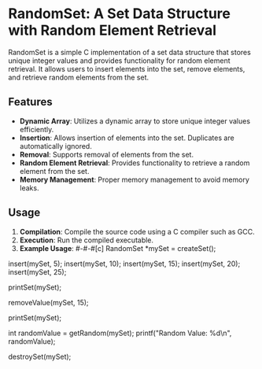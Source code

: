 # RandomSet: A Set Data Structure with Random Element Retrieval

RandomSet is a simple C implementation of a set data structure that stores unique integer values and provides functionality for random element retrieval. It allows users to insert elements into the set, remove elements, and retrieve random elements from the set.

## Features

- **Dynamic Array**: Utilizes a dynamic array to store unique integer values efficiently.
- **Insertion**: Allows insertion of elements into the set. Duplicates are automatically ignored.
- **Removal**: Supports removal of elements from the set.
- **Random Element Retrieval**: Provides functionality to retrieve a random element from the set.
- **Memory Management**: Proper memory management to avoid memory leaks.

## Usage

1. **Compilation**: Compile the source code using a C compiler such as GCC.
2. **Execution**: Run the compiled executable.
3. **Example Usage**:
#-#-#[c]
RandomSet *mySet = createSet();

insert(mySet, 5);
insert(mySet, 10);
insert(mySet, 15);
insert(mySet, 20);
insert(mySet, 25);

printSet(mySet);

removeValue(mySet, 15);

printSet(mySet);

int randomValue = getRandom(mySet);
printf("Random Value: %d\n", randomValue);

destroySet(mySet);
